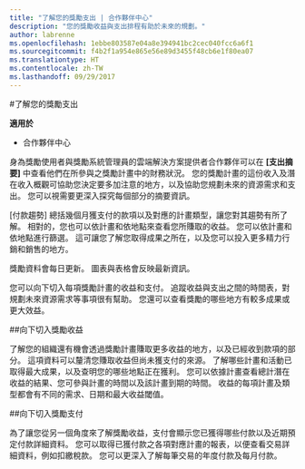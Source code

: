 ```yaml
---
title: "了解您的獎勵支出 | 合作夥伴中心"
description: "您的獎勵收益與支出排程有助於未來的規劃。"
author: labrenne
ms.openlocfilehash: 1ebbe803587e04a8e394941bc2cec040fcc6a6f1
ms.sourcegitcommit: f4b2f1a954e865e56e89d3455f48cb6e1f80ea07
ms.translationtype: HT
ms.contentlocale: zh-TW
ms.lasthandoff: 09/29/2017
---
```

#<a name="understand-your-incentives-payouts"></a>了解您的獎勵支出

**適用於**

-  合作夥伴中心


身為獎勵使用者與獎勵系統管理員的雲端解決方案提供者合作夥伴可以在 **\[支出摘要\]** 中查看他們在所參與之獎勵計畫中的財務狀況。 您的獎勵計畫的這份收入及潛在收入概觀可協助您決定要多加注意的地方，以及協助您規劃未來的資源需求和支出。 您可以視需要更深入探究每個部分的摘要資訊。 

[付款趨勢] 總括幾個月獲支付的款項以及對應的計畫類型，讓您對其趨勢有所了解。 相對的，您也可以依計畫和依地點來查看您所賺取的收益。 您可以依計畫和依地點進行篩選。 這可讓您了解您取得成果之所在，以及您可以投入更多精力行銷和銷售的地方。

獎勵資料會每日更新。 圖表與表格會反映最新資訊。

您可以向下切入每項獎勵計畫的收益和支付。 追蹤收益與支出之間的時間表，對規劃未來資源需求等事項很有幫助。 您還可以查看獎勵的哪些地方有較多成果或更大效益。 

##<a name="drill-down-on-incentives-earnings"></a>向下切入獎勵收益

了解您的組織還有機會透過獎勵計畫賺取更多收益的地方，以及已經收到款項的部分。 這項資料可以釐清您賺取收益但尚未獲支付的來源。  了解哪些計畫和活動已取得最大成果，以及查明您的哪些地點正在獲利。 您可以依據計畫查看總計潛在收益的結果、您可參與計畫的時間以及該計畫到期的時間。 收益的每項計畫及類型都會有不同的需求、日期和最大收益閾值。 

##<a name="drill-down-on-incentive-payouts"></a>向下切入獎勵支付

為了讓您從另一個角度來了解獎勵收益，支付會顯示您已獲得哪些付款以及近期預定付款詳細資料。 您可以取得已獲付款之各項對應計畫的報表，以便查看交易詳細資料，例如扣繳稅款。 您可以更深入了解每筆交易的年度付款及每月付款。